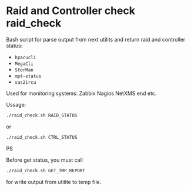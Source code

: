 Raid and Controller check
raid_check
=========================

Bash script for parse output from next utilits and return raid and controller status:

* `hpacucli`
* `MegaCli`
* `StorMan`
* `mpt-status`
* `sas2ircu`

Used for monitoring systems:  Zabbix Nagios NetXMS end etc.

Ussage:
```bash
./raid_check.sh RAID_STATUS
```
or
```bash
./raid_check.sh CTRL_STATUS
```
PS

Before get status, you must call
```bash
./raid_check.sh GET_TMP_REPORT
```

for write output from utilite to temp file.
